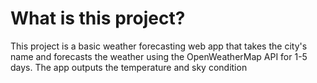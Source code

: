 # What is this project?
This project is a basic weather forecasting web app that takes the city's name and forecasts the weather using the OpenWeatherMap API for 1-5 days. The app outputs the temperature and sky condition